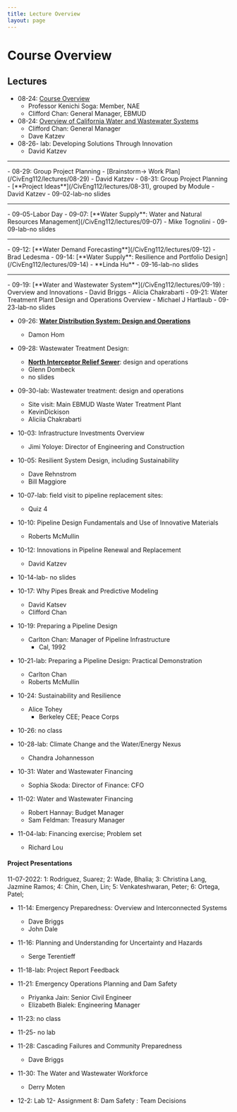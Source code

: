```yaml
---
title: Lecture Overview
layout: page
---
```

# Course Overview
## Lectures

- 08-24: [Course Overview](/CivEng112/lectures/08-24-0)	
	- Professor Kenichi Soga: Member, NAE
	- Clifford Chan: General Manager, EBMUD
- 08-24: [Overview of California Water and Wastewater Systems](/CivEng112/lectures/08-24-1)
	- Clifford Chan: General Manager
	-  Dave Katzev
- 08-26- lab: Developing Solutions Through Innovation
	- David Katzev

<hr>
- 08-29: Group Project Planning
	- [Brainstorm-> Work Plan](/CivEng112/lectures/08-29)
	-  David Katzev
- 08-31: Group Project Planning
	- [**Project Ideas**](/CivEng112/lectures/08-31), grouped by Module
	-  David Katzev
- 09-02-lab-no slides
<hr>
- 09-05-Labor Day
- 09-07: [**Water Supply**: Water and Natural Resources Management](/CivEng112/lectures/09-07)
	- Mike Tognolini
- 09-09-lab-no slides
<hr>
- 09-12: [**Water Demand Forecasting**](/CivEng112/lectures/09-12)
	- Brad Ledesma
- 09-14: [**Water Supply**:  Resilience and Portfolio Design](/CivEng112/lectures/09-14)
	- **Linda Hu**
- 09-16-lab-no slides
<hr>
- 09-19: [**Water and Wastewater System**](/CivEng112/lectures/09-19) : Overview and Innovations
	- David Briggs
	- Alicia Chakrabarti
- 09-21:  Water Treatment Plant Design and Operations Overview
	- Michael J Hartlaub
- 09-23-lab-no slides

- 09-26: [**Water Distribution System: Design and Operations**](/CivEng112/lectures/10-26)
	- Damon Hom
- 09-28: Wastewater Treatment Design:
	- [**North Interceptor Relief Sewer**](/CivEng112/lectures/09-28): design and operations
	- Glenn Dombeck
	- no slides
- 09-30-lab: Wastewater treatment: design and operations
	- Site visit: Main EBMUD Waste Water Treatment Plant
	-  KevinDickison
	-  Aliciia Chakrabarti

- 10-03: Infrastructure Investments Overview
	- Jimi Yoloye: Director of Engineering and Construction
- 10-05: Resilient System Design, including Sustainability
	- Dave Rehnstrom
	- Bill Maggiore
-  10-07-lab: field visit to pipeline replacement sites: 
	- Quiz 4

- 10-10: Pipeline Design Fundamentals and Use of Innovative Materials
	- Roberts McMullin
- 10-12: Innovations in Pipeline Renewal and Replacement
	- David Katzev
- 10-14-lab- no slides

- 10-17: Why Pipes Break and Predictive Modeling
	- David Katsev
	- Clifford Chan

- 10-19: Preparing a Pipeline Design
	- Carlton Chan: Manager of Pipeline Infrastructure
		- Cal, 1992
- 10-21-lab: Preparing a Pipeline Design: Practical Demonstration
	- Carlton Chan
	- Roberts McMullin 

- 10-24: Sustainability and Resilience
	- Alice Tohey
		- Berkeley CEE; Peace Corps
- 10-26: no class
- 10-28-lab: Climate Change and the Water/Energy Nexus
	- Chandra Johannesson 


- 10-31: Water and Wastewater Financing
	- Sophia Skoda: Director of Finance: CFO
- 11-02: Water and Wastewater Financing
	- Robert Hannay: Budget Manager
	- Sam Feldman: Treasury Manager
- 11-04-lab: Financing exercise; Problem set
	- Richard Lou
#### Project Presentations

11-07-2022: 
1: Rodriguez, Suarez; 
2: Wade, Bhalia; 
3: Christina Lang, Jazmine Ramos; 
4: Chin, Chen, Lin; 
5: Venkateshwaran, Peter; 
6: Ortega, Patel;

- 11-14: Emergency Preparedness: Overview and Interconnected Systems
	- Dave Briggs
	- John Dale 
- 11-16: Planning and Understanding for Uncertainty and Hazards
	- Serge Terentieff
- 11-18-lab:  Project Report Feedback

- 11-21: Emergency Operations Planning and Dam Safety
	- Priyanka Jain: Senior Civil Engineer
	- Elizabeth Bialek: Engineering Manager
- 11-23: no class
- 11-25- no lab

- 11-28: Cascading Failures and Community Preparedness
	- Dave Briggs
- 11-30: The Water and Wastewater Workforce
	- Derry Moten
- 12-2: Lab 12- Assignment 8: Dam Safety : Team Decisions



